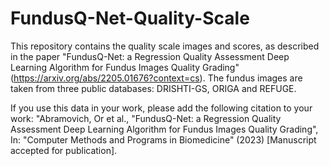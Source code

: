 # FundusQ-Net-Quality-Scale
This repository contains the quality scale images and scores, as described in the paper "FundusQ-Net: a Regression Quality Assessment Deep Learning Algorithm for Fundus Images Quality Grading" (https://arxiv.org/abs/2205.01676?context=cs). The fundus images are taken from three public databases: DRISHTI-GS, ORIGA and REFUGE.

If you use this data in your work, please add the following citation to your work:
"Abramovich, Or et al., "FundusQ-Net: a Regression Quality Assessment Deep Learning Algorithm for Fundus Images Quality Grading", In: "Computer Methods and Programs in Biomedicine" (2023) [Manuscript accepted for publication].
